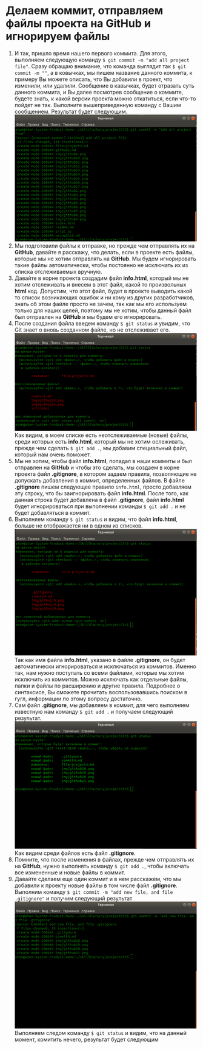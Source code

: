# Делаем коммит, отправляем файлы проекта на GitHub и игнорируем файлы

1. И так, пришло время нашего первого коммита. Для этого, выполняем следующую команду `$ git commit -m "add all project file"`. Сразу обращаю внимание, что команда выглядит так `$ git commit -m ""`, а в ковычках, мы пишем название данного коммита, к примеру Вы можете описать, что Вы добавили в проект, что изменили, или удалили. Сообщение в кавычках, будет отразать суть данного коммита, и Вы далее посмотрев сообщение о коммите, будете знать, к какой версии проекта можно откатиться, если что-то пойдет не так. Выполните вышеприведенную команду с Вашим сообщением. Результат будет следующим.  
![Подготовка к коммиту](./img/github19.png "Подготавливаем файлы проекта к коммиту")  
2. Мы подготовили файлы к отправке, но прежде чем отправлять их на **GitHub**, давайте я расскажу, что делать, если в проекте есть файлы, которые мы не хотим отправлять на **GitHub**. Мы будем игнорировать такие файлы автоматически, чтобы постоянно не исключать их из списка отслеживаемых вручную.  
3. Давайте в корне проекта создадим файл **info.html**, который мы не хотим отслеживать и внесем в этот файл, какой то произвольных **html** код. Допустим, что этот файл, будет в проекте выводить какой то список возникающих ошибок и ни кому из других разработчиков, знать об этом файле просто не зачем, так как мы его используем только для наших целей, поэтому мы не хотим, чтобы данный файл был отправлен на **GitHub** и мы будем его игнорировать.  
4. После создания файла введем команду `$ git status` и увидим, что Git знает о вновь созданном файле, но не отслеживает его.  
![Выводим список неотслеживаемых и измененных файлов](./img/github20.png "Список неотслеживаемых и измененных файлов")  
Как видим, в моем списке есть неотслеживаемые (новые) файлы, среди которых есть **info.html**, который мы не хотим ослеживать, прежде чем сделать `$ git add .`, мы добавим специальный файл, который нам очень поможет.  
5. Мы не хотим, чтобы файл **info.html**, попадал в наши коммиты и был отправлен на **GitHub** и чтобы это сделать, мы создаем в корне проекта файл **.gitignore**, в котором задаем правила, позволяющие не допускать добавления в коммит, определенных файлов. В файле **.gitignore** пишем следующее правило `info.html`, просто добавляем эту строку, что бы заигнорировать файл **info.html**. После того, как данная строка будет добавлена в файл **.gitignore**, файл **info.html** будет игнорироваться при выполнении команды `$ git add .` и не будет добавляться в коммит.  
6. Выполняем команду `$ git status` и видим, что файл **info.html**, больше не отображается ни в одном из списков.  
![Выводим список файлов, кроме заигнорированного](./img/github21.png "Список файлов, кроме заигнорированного")  
Так как имя файла **info.html**, указано в файле **.gitignore**, он будет автоматически игнорироваться и исключаться из коммитов. Именно так, нам нужно поступать со всеми файлами, которые мы хотим исключить из коммитов. Можно исключать как отдельные файлы, папки и файлы по расширению и другие правила. Подробнее о синтаксисе, Вы сможете прочитать воспользовавшись поиском в гугл, информации по этому вопросу достаточно.  
7. Сам файл **.gitignore**, мы добавляем в коммит, для чего выполняем известную нам команду `$ git add .` и получаем следующий результат.  
![Список файлов добавленных в коммит](./img/github22.png "Список файлов добавленных в коммит")  
Как видим среди файлов есть файл **.gitignore**.  
8. Помните, что после изменения в файлах, прежде чем отправлять их на **GitHub**, нужно выполнять команду `$ git add .`, чтобы включать все измененные и новые файлы в коммит.  
9. Давайте сделаем еще один коммит и в нем расскажем, что мы добавили к проекту новые файлы в том числе файл **.gitignore**. Выполним команду `$ git commit -m "add new file, and file .gitignore"` и получим следующий результат  
![Список файлов, подготовленных к отправке](./img/github23.png "Файлы подготовленные к отправке")  
Выполняем следом команду `$ git status` и видим, что на данный момент, комитить нечего, результат будет следующим  

